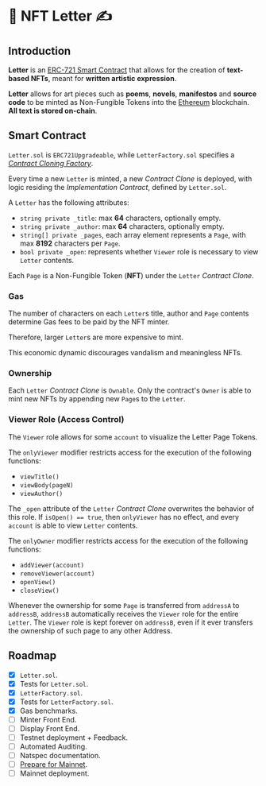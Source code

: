# 📜 NFT Letter ✍️

## Introduction

**Letter** is an [ERC-721 Smart Contract](http://erc721.org/) that allows for the creation of **text-based NFTs**, meant for **written artistic expression**.

**Letter** allows for art pieces such as **poems**, **novels**, **manifestos** and **source code** to be minted as Non-Fungible Tokens into the [Ethereum](https://ethereum.org/en/) blockchain. **All text is stored on-chain**.

## Smart Contract

`Letter.sol` is `ERC721Upgradeable`, while `LetterFactory.sol` specifies a *[Contract Cloning Factory](https://blog.openzeppelin.com/workshop-recap-cheap-contract-deployment-through-clones/)*.

Every time a new `Letter` is minted, a new *Contract Clone* is deployed, with logic residing the *Implementation Contract*, defined by `Letter.sol`.

A `Letter` has the following attributes:
- `string private _title`: max **64** characters, optionally empty.
- `string private _author`: max **64** characters, optionally empty.
- `string[] private _pages`, each array element represents a `Page`, with max **8192** characters per `Page`.
- `bool private _open`: represents whether `Viewer` role is necessary to view `Letter` contents.

Each `Page` is a Non-Fungible Token (**NFT**) under the `Letter` *Contract Clone*.

### Gas

The number of characters on each `Letter`s title, author and `Page` contents determine Gas fees to be paid by the NFT minter.

Therefore, larger `Letter`s are more expensive to mint.

This economic dynamic discourages vandalism and meaningless NFTs.

### Ownership

Each `Letter` *Contract Clone* is `Ownable`.
Only the contract's `Owner` is able to mint new NFTs by appending new `Page`s to the `Letter`.

### Viewer Role (Access Control)

The `Viewer` role allows for some `account` to visualize the Letter Page Tokens.

The `onlyViewer` modifier restricts access for the execution of the following functions:
- `viewTitle()`
- `viewBody(pageN)`
- `viewAuthor()`

The `_open` attribute of the `Letter` *Contract Clone* overwrites the behavior of this role.
If `isOpen() == true`, then `onlyViewer` has no effect, and every `account` is able to view `Letter` contents.

The `onlyOwner` modifier restricts access for the execution of the following functions:
- `addViewer(account)`
- `removeViewer(account)`
- `openView()`
- `closeView()`

Whenever the ownership for some `Page` is transferred from `addressA` to `addressB`, `addressB` automatically receives the `Viewer` role for the entire `Letter`. The `Viewer` role is kept forever on `addressB`, even if it ever transfers the ownership of such page to any other Address.

## Roadmap

- [x] `Letter.sol`.
- [x] Tests for `Letter.sol`.
- [x] `LetterFactory.sol`.
- [x] Tests for `LetterFactory.sol`.
- [x] Gas benchmarks.
- [ ] Minter Front End.
- [ ] Display Front End.
- [ ] Testnet deployment + Feedback.
- [ ] Automated Auditing.
- [ ] Natspec documentation.
- [ ] [Prepare for Mainnet](https://docs.openzeppelin.com/learn/preparing-for-mainnet).
- [ ] Mainnet deployment.